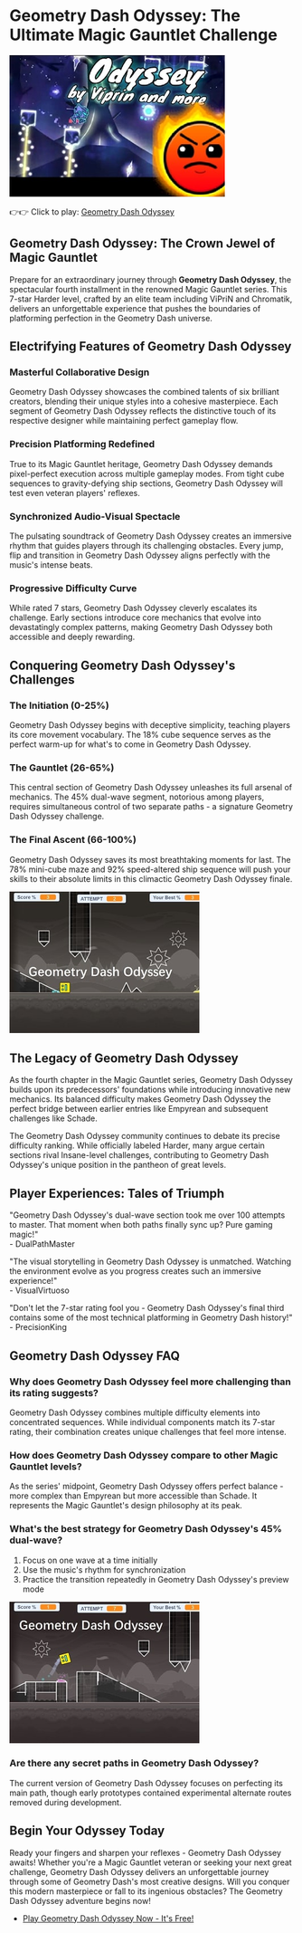 # Geometry Dash Odyssey: The Ultimate Magic Gauntlet Challenge

![Geometry Dash Odyssey](https://raw.githubusercontent.com/Geometry-Dash-Odyssey/.github/refs/heads/main/geometry-dash-odyssey.jpg "Geometry Dash Odyssey")

👉👉 Click to play: [Geometry Dash Odyssey](https://geometrydashgames.io/geometry-dash-odyssey/ "Geometry Dash Odyssey")

## Geometry Dash Odyssey: The Crown Jewel of Magic Gauntlet

Prepare for an extraordinary journey through **Geometry Dash Odyssey**, the spectacular fourth installment in the renowned Magic Gauntlet series. This 7-star Harder level, crafted by an elite team including ViPriN and Chromatik, delivers an unforgettable experience that pushes the boundaries of platforming perfection in the Geometry Dash universe.

## Electrifying Features of Geometry Dash Odyssey

### Masterful Collaborative Design
Geometry Dash Odyssey showcases the combined talents of six brilliant creators, blending their unique styles into a cohesive masterpiece. Each segment of Geometry Dash Odyssey reflects the distinctive touch of its respective designer while maintaining perfect gameplay flow.

### Precision Platforming Redefined
True to its Magic Gauntlet heritage, Geometry Dash Odyssey demands pixel-perfect execution across multiple gameplay modes. From tight cube sequences to gravity-defying ship sections, Geometry Dash Odyssey will test even veteran players' reflexes.

### Synchronized Audio-Visual Spectacle
The pulsating soundtrack of Geometry Dash Odyssey creates an immersive rhythm that guides players through its challenging obstacles. Every jump, flip and transition in Geometry Dash Odyssey aligns perfectly with the music's intense beats.

### Progressive Difficulty Curve
While rated 7 stars, Geometry Dash Odyssey cleverly escalates its challenge. Early sections introduce core mechanics that evolve into devastatingly complex patterns, making Geometry Dash Odyssey both accessible and deeply rewarding.

## Conquering Geometry Dash Odyssey's Challenges

### The Initiation (0-25%)
Geometry Dash Odyssey begins with deceptive simplicity, teaching players its core movement vocabulary. The 18% cube sequence serves as the perfect warm-up for what's to come in Geometry Dash Odyssey.

### The Gauntlet (26-65%)
This central section of Geometry Dash Odyssey unleashes its full arsenal of mechanics. The 45% dual-wave segment, notorious among players, requires simultaneous control of two separate paths - a signature Geometry Dash Odyssey challenge.

### The Final Ascent (66-100%)
Geometry Dash Odyssey saves its most breathtaking moments for last. The 78% mini-cube maze and 92% speed-altered ship sequence will push your skills to their absolute limits in this climactic Geometry Dash Odyssey finale.

![Geometry Dash Odyssey](https://raw.githubusercontent.com/Geometry-Dash-Odyssey/.github/refs/heads/main/geometry-dash-odyssey-2.jpg "Geometry Dash Odyssey")

## The Legacy of Geometry Dash Odyssey

As the fourth chapter in the Magic Gauntlet series, Geometry Dash Odyssey builds upon its predecessors' foundations while introducing innovative new mechanics. Its balanced difficulty makes Geometry Dash Odyssey the perfect bridge between earlier entries like Empyrean and subsequent challenges like Schade.

The Geometry Dash Odyssey community continues to debate its precise difficulty ranking. While officially labeled Harder, many argue certain sections rival Insane-level challenges, contributing to Geometry Dash Odyssey's unique position in the pantheon of great levels.

## Player Experiences: Tales of Triumph

"Geometry Dash Odyssey's dual-wave section took me over 100 attempts to master. That moment when both paths finally sync up? Pure gaming magic!"  
\- DualPathMaster

"The visual storytelling in Geometry Dash Odyssey is unmatched. Watching the environment evolve as you progress creates such an immersive experience!"  
\- VisualVirtuoso

"Don't let the 7-star rating fool you - Geometry Dash Odyssey's final third contains some of the most technical platforming in Geometry Dash history!"  
\- PrecisionKing

## Geometry Dash Odyssey FAQ

### Why does Geometry Dash Odyssey feel more challenging than its rating suggests?
Geometry Dash Odyssey combines multiple difficulty elements into concentrated sequences. While individual components match its 7-star rating, their combination creates unique challenges that feel more intense.

### How does Geometry Dash Odyssey compare to other Magic Gauntlet levels?
As the series' midpoint, Geometry Dash Odyssey offers perfect balance - more complex than Empyrean but more accessible than Schade. It represents the Magic Gauntlet's design philosophy at its peak.

### What's the best strategy for Geometry Dash Odyssey's 45% dual-wave?
1. Focus on one wave at a time initially  
2. Use the music's rhythm for synchronization  
3. Practice the transition repeatedly in Geometry Dash Odyssey's preview mode

![Geometry Dash Odyssey](https://raw.githubusercontent.com/Geometry-Dash-Odyssey/.github/refs/heads/main/geometry-dash-odyssey-3.jpg "Geometry Dash Odyssey")

### Are there any secret paths in Geometry Dash Odyssey?
The current version of Geometry Dash Odyssey focuses on perfecting its main path, though early prototypes contained experimental alternate routes removed during development.

## Begin Your Odyssey Today

Ready your fingers and sharpen your reflexes - Geometry Dash Odyssey awaits! Whether you're a Magic Gauntlet veteran or seeking your next great challenge, Geometry Dash Odyssey delivers an unforgettable journey through some of Geometry Dash's most creative designs. Will you conquer this modern masterpiece or fall to its ingenious obstacles? The Geometry Dash Odyssey adventure begins now!

- [Play Geometry Dash Odyssey Now - It's Free!](https://geometrydashgames.io/geometry-dash-odyssey/ "Geometry Dash Odyssey")
